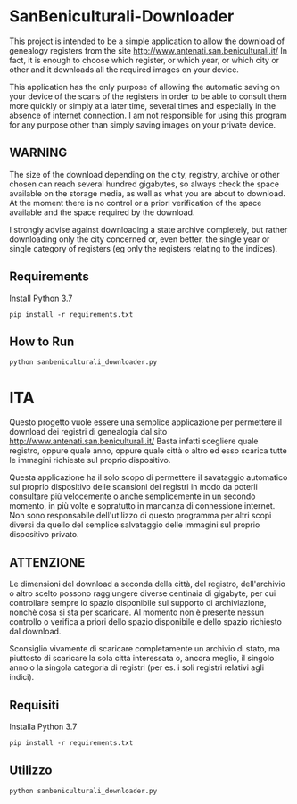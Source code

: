 # SanBeniculturali-Downloader
This project is intended to be a simple application to allow the download of genealogy registers from the site http://www.antenati.san.beniculturali.it/
In fact, it is enough to choose which register, or which year, or which city or other and it downloads all the required images on your device.

This application has the only purpose of allowing the automatic saving on your device of the scans of the registers in order to be able to consult them more quickly or simply at a later time, several times and especially in the absence of internet connection.
I am not responsible for using this program for any purpose other than simply saving images on your private device.

## WARNING

The size of the download depending on the city, registry, archive or other chosen can reach several hundred gigabytes, so always check the space available on the storage media, as well as what you are about to download.
At the moment there is no control or a priori verification of the space available and the space required by the download.

I strongly advise against downloading a state archive completely, but rather downloading only the city concerned or, even better, the single year or single category of registers (eg only the registers relating to the indices).

## Requirements

Install Python 3.7

`pip install -r requirements.txt`

## How to Run

`python sanbeniculturali_downloader.py`

# ITA

Questo progetto vuole essere una semplice applicazione per permettere il download dei registri di genealogia dal sito http://www.antenati.san.beniculturali.it/
Basta infatti scegliere quale registro, oppure quale anno, oppure quale città o altro ed esso scarica tutte le immagini richieste sul proprio dispositivo.

Questa applicazione ha il solo scopo di permettere il savataggio automatico sul proprio dispositivo delle scansioni dei registri in modo da poterli consultare più velocemente o anche semplicemente in un secondo momento, in più volte e sopratutto in mancanza di connessione internet. 
Non sono responsabile dell'utilizzo di questo programma per altri scopi diversi da quello del semplice salvataggio delle immagini sul proprio dispositivo privato.

## ATTENZIONE
Le dimensioni del download a seconda della città, del registro, dell'archivio o altro scelto possono raggiungere diverse centinaia di gigabyte, per cui controllare sempre lo spazio disponibile sul supporto di archiviazione, nonchè cosa si sta per scaricare.
Al momento non è presente nessun controllo o verifica a priori dello spazio disponibile e dello spazio richiesto dal download.

Sconsiglio vivamente di scaricare completamente un archivio di stato, ma piuttosto di scaricare la sola città interessata o, ancora meglio, il singolo anno o la singola categoria di registri (per es. i soli registri relativi agli indici).

## Requisiti

Installa Python 3.7

`pip install -r requirements.txt`


## Utilizzo

`python sanbeniculturali_downloader.py`
